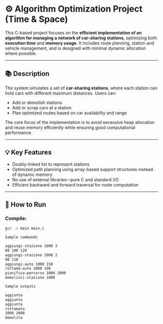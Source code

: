 # ⚙️ Algorithm Optimization Project (Time & Space)

This C-based project focuses on the **efficient implementation of an algorithm for managing a network of car-sharing stations**, optimizing both **execution time** and **memory usage**. It includes route planning, station and vehicle management, and is designed with minimal dynamic allocation where possible.

---

## 📚 Description

The system simulates a set of **car-sharing stations**, where each station can hold cars with different maximum distances. Users can:

- Add or demolish stations
- Add or scrap cars at a station
- Plan optimized routes based on car availability and range

The core focus of the implementation is to avoid excessive heap allocation and reuse memory efficiently while ensuring good computational performance.

---

## 💡 Key Features

- Doubly-linked list to represent stations
- Optimized path planning using array-based support structures instead of dynamic memory
- No use of external libraries—pure C and standard I/O
- Efficient backward and forward traversal for route computation

---

## 🚀 How to Run

### Compile:
```bash
gcc -o main main.c

Sample commands

aggiungi-stazione 1000 3
80 100 120
aggiungi-stazione 2000 2
90 110
aggiungi-auto 1000 150
rottama-auto 1000 100
pianifica-percorso 1000 2000
demolisci-stazione 1000

Sample outputs

aggiunta
aggiunta
aggiunta
rottamata
1000 2000
demolita

